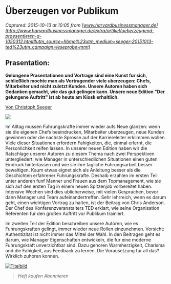 # Überzeugen vor Publikum

_Captured: 2015-10-13 at 10:05 from [www.harvardbusinessmanager.de](http://www.harvardbusinessmanager.de/extra/artikel/ueberzeugend-praesentieren-a-1050312.html#utm_source=hbmo%23utm_medium=seeger-20151013-ted%23utm_campaign=leseprobe-mmt)_

## Prasentation:

**Gelungene Prasentationen und Vortrage sind eine Kunst fur sich, schließlich mochte man als Vortragender viele uberzeugen: Chefs, Mitarbeiter und nicht zuletzt Kunden. Unsere Autoren haben sich Gedanken gemacht, wie das gut gelingen kann. Unsere neue Edition "Der gelungene Auftritt" ist ab heute am Kiosk erhaltlich.**

[Von Christoph Seeger](http://www.harvardbusinessmanager.de/suche/index.html?suchbegriff=Christoph+Seeger&suchbereich=autor)

[ ![](http://www.harvardbusinessmanager.de/images/image-889811-hbm_panoV9article-wncv.jpg)](http://www.harvardbusinessmanager.de/extra/artikel/bild-1050312-889811.html)

Im Alltag mussen Fuhrungskrafte immer wieder aufs Neue glanzen: wenn sie die eigenen Chefs beeindrucken, Mitarbeiter uberzeugen, neue Kunden gewinnen oder die nachste Sprosse auf der Karriereleiter erklimmen wollen. Viele dieser Situationen erfordern Fahigkeiten, die, einmal erlernt, die Personlichkeit reifen lassen. In unserer neuen Edition haben wir die Ratschlage unserer Autoren zu diesem Thema nach zwei Perspektiven untergliedert: wie Manager in unterschiedlichen Situationen einen guten Eindruck hinterlassen und wie sie ihre tagliche Fuhrungsarbeit besser bewaltigen. Kaum etwas eignet sich als Anleitung besser als die Geschichten erfahrener Fuhrungskrafte. Deshalb erzahlen im ersten Teil unter anderen funf Manner und Frauen aus dem Topmanagement, wie sie sich auf den ersten Tag in einem neuen Spitzenjob vorbereitet haben. Intensive Wochen sind dies ublicherweise, mit vielen Gesprachen, bevor dann Manager und Team aufeinandertreffen. Sehr lehrreich, wenn es darum geht, einen wichtigen Vortrag zu halten, ist der Beitrag von Chris Anderson. Der Chef des Konferenzveranstalters TED erklart, wie seine Organisation Referenten fur den großen Auftritt vor Publikum trainiert. 

Im zweiten Teil der Edition beschreiben unsere Autoren, wie es Fuhrungskraften gelingt, immer wieder neue Rollen einzunehmen. Vorsicht: Authentizitat ist nicht immer das Mittel der Wahl. In den Beitragen geht es darum, wie Manager Eigenschaften entwickeln, die fur eine moderne Fuhrungskraft unverzichtbar sind. Dazu gehoren Warmherzigkeit, Charisma und die Fahigkeit, aus Feedback zu lernen. Die Vorausetzung fur all das? Wirklich zuhoren konnen.

[ ![Titelbild](https://heft.harvardbusinessmanager.de/EpubDelivery/image/title/HM/2015/10/312) ](http://www.harvardbusinessmanager.de/heft/)

> _Heft kaufen Abonnieren_
